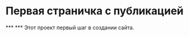 <h1>Первая страничка с публикацией</h1>
***
<http://okbur.ru>
***
Этот проект первый шаг в создании сайта.
